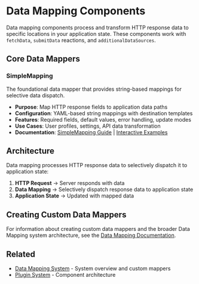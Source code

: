 # Data Mapping Components

Data mapping components process and transform HTTP response data to specific locations in your application state. These components work with `fetchData`, `submitData` reactions, and `additionalDataSources`.

## Core Data Mappers

### SimpleMapping
The foundational data mapper that provides string-based mappings for selective data dispatch.

- **Purpose**: Map HTTP response fields to application data paths
- **Configuration**: YAML-based string mappings with destination templates
- **Features**: Required fields, default values, error handling, update modes
- **Use Cases**: User profiles, settings, API data transformation
- **Documentation**: [SimpleMapping Guide](simpleMapping.md) | [Interactive Examples](simpleMapping)

## Architecture

Data mapping processes HTTP response data to selectively dispatch it to application state:

1. **HTTP Request** → Server responds with data
2. **Data Mapping** → Selectively dispatch response data to application state
3. **Application State** → Updated with mapped data

## Creating Custom Data Mappers

For information about creating custom data mappers and the broader Data Mapping system architecture, see the [Data Mapping Documentation](../../advanced-concepts/data-mapping).

## Related

- [Data Mapping System](../../advanced-concepts/data-mapping) - System overview and custom mappers
- [Plugin System](../../advanced-concepts/plugins/plugin-system) - Component architecture 